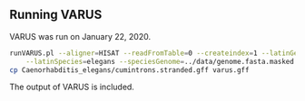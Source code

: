 ## Running VARUS

VARUS was run on January 22, 2020.

```bash
runVARUS.pl --aligner=HISAT --readFromTable=0 --createindex=1 --latinGenus=Caenorhabditis \
    --latinSpecies=elegans --speciesGenome=../data/genome.fasta.masked --logfile=varus_log > log
cp Caenorhabditis_elegans/cumintrons.stranded.gff varus.gff
```

The output of VARUS is included.
